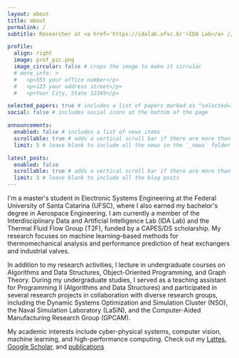 ```yaml
---
layout: about
title: about
permalink: /
subtitle: Researcher at <a href='https://idalab.ufsc.br'>IDA Lab</a> // Professor at <a href='=https://ufsc.br'>UFSC</a>

profile:
  align: right
  image: prof_pic.png
  image_circular: false # crops the image to make it circular
  # more_info: >
  #   <p>555 your office number</p>
  #   <p>123 your address street</p>
  #   <p>Your City, State 12345</p>

selected_papers: true # includes a list of papers marked as "selected={true}"
social: false # includes social icons at the bottom of the page

announcements:
  enabled: false # includes a list of news items
  scrollable: true # adds a vertical scroll bar if there are more than 3 news items
  limit: 5 # leave blank to include all the news in the `_news` folder

latest_posts:
  enabled: false
  scrollable: true # adds a vertical scroll bar if there are more than 3 new posts items
  limit: 3 # leave blank to include all the blog posts
---
```


I'm a master's student in Electronic Systems Engineering at the Federal University of Santa Catarina (UFSC), where I also earned my bachelor's degree in Aerospace Engineering. I am currently a member of the Interdisciplinary Data and Artificial Intelligence Lab (IDA Lab) and the Thermal Fluid Flow Group (T2F), funded by a CAPES/DS scholarship. My research focuses on machine learning–based methods for thermomechanical analysis and performance prediction of heat exchangers and industrial valves.

In addition to my research activities, I lecture in undergraduate courses on Algorithms and Data Structures, Object-Oriented Programming, and Graph Theory. During my undergraduate studies, I served as a teaching assistant for Programming II (Algorithms and Data Structures) and participated in several research projects in collaboration with diverse research groups, including the Dynamic Systems Optimization and Simulation Cluster (NSO), the Naval Simulation Laboratory (LaSiN), and the Computer-Aided Manufacturing Research Group (GPCAM).

My academic interests include cyber-physical systems, computer vision, machine learning, and high-performance computing. Check out my [Lattes](http://lattes.cnpq.br/7050333450538934), [Google Scholar](https://scholar.google.com/citations?user=FNa4QMYAAAAJ&hl=pt-BR&oi=ao), and [publications](https://arthur-miguel.github.io/publications/)
